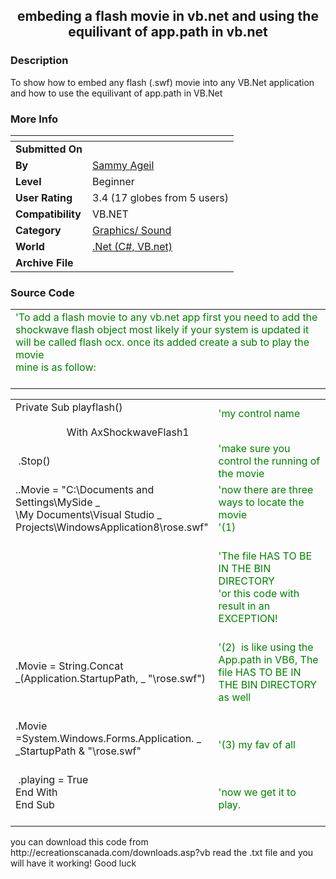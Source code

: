 ﻿<div align="center">

## embeding a flash movie in vb\.net and using the equilivant of app\.path in vb\.net


</div>

### Description

To show how to embed any flash (.swf) movie into any VB.Net application and how to use the equilivant of app.path in VB.Net
 
### More Info
 


<span>             |<span>
---                |---
**Submitted On**   |
**By**             |[Sammy Ageil](https://github.com/Planet-Source-Code/PSCIndex/blob/master/ByAuthor/sammy-ageil.md)
**Level**          |Beginner
**User Rating**    |3.4 (17 globes from 5 users)
**Compatibility**  |VB\.NET
**Category**       |[Graphics/ Sound](https://github.com/Planet-Source-Code/PSCIndex/blob/master/ByCategory/graphics-sound__10-15.md)
**World**          |[\.Net \(C\#, VB\.net\)](https://github.com/Planet-Source-Code/PSCIndex/blob/master/ByWorld/net-c-vb-net.md)
**Archive File**   |[](https://github.com/Planet-Source-Code/sammy-ageil-embeding-a-flash-movie-in-vb-net-and-using-the-equilivant-of-app-path-in-vb-ne__10-762/archive/master.zip)





### Source Code

<table border="0" cellpadding="0" cellspacing="0" style="border-collapse: collapse" bordercolor="#111111" width="100%" id="AutoNumber1">
 <tr>
 <td width="100%"><font color="#008000">'To add a flash movie to any vb.net
 app first you need to add the shockwave flash object most likely if your
 system is updated it will be called flash ocx. once its added create a sub
 to play the movie <br>
 mine is as follow:<br>
 </font></td>
 </tr>
</table>
<table border="0" cellpadding="0" cellspacing="0" style="border-collapse: collapse" bordercolor="#111111" width="100%" id="AutoNumber2">
 <tr>
 <td width="50%">Private Sub playflash()<br>
 <br>
                  
 With AxShockwaveFlash1 </td>
 <td width="50%"><font color="#008000">'my control name<br>
 </font></td>
 </tr>
 <tr>
 <td width="50%"> .Stop()</td>
 <td width="50%"><font color="#008000">'make sure you control the running of
 the movie</font></td>
 </tr>
 <tr>
 <td width="50%">..Movie = "C:\Documents and Settings\MySide _<br>
 \My Documents\Visual Studio _ Projects\WindowsApplication8\rose.swf"<br>
                           
 </td>
 <td width="50%"><font color="#008000">'now there are three ways to locate
 the movie<br>
 '(1)<br>
 </font></td>
 </tr>
 <tr>
 <td width="50%"> </td>
 <td width="50%"><font color="#008000">'The file HAS TO BE IN THE BIN
 DIRECTORY<br>
 'or this code with result in an EXCEPTION!<br>
 </font></td>
 </tr>
 <tr>
 <td width="50%">.Movie = String.Concat _(Application.StartupPath, _ "\rose.swf")<br>
 </td>
 <td width="50%"><font color="#008000">'(2)  is like using the App.path
 in VB6, The file HAS TO BE IN THE BIN DIRECTORY as well<br>
 </font></td>
 </tr>
 <tr>
 <td width="50%">.Movie =System.Windows.Forms.Application. _ _StartupPath &
 "\rose.swf"<br>
 </td>
 <td width="50%"><font color="#008000">'(3) my fav of all</font></td>
 </tr>
 <tr>
 <td width="50%"> .playing = True<br>
 End With<br>
 End Sub<br>
 </td>
 <td width="50%"><font color="#008000">'now we get it to play.</font></td>
 </tr>
</table>
you can download this code from
http://ecreationscanada.com/downloads.asp?vb
read the .txt file and you will have it working!
Good luck

